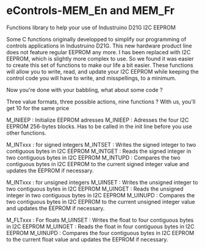 # eControls-MEM_En and MEM_Fr

Functions library to help your use of Industruino D21G I2C EEPROM

Some C functions originally developped to simplify our programming of controls applications in Industruino D21G.
This new hardware product line does not feature regular EEPROM any more. I has been replaced with I2C EEPROM, which is slightly more complex to use. So we found it was easier to create this set of functions to make our life a bit easier.
These functions will allow you to write, read, and update your I2C EEPROM while keeping the control code you will have to write, and misspellings, to a minimum.

Now you're done with your babbling, what about some code ?

Three value formats, three possible actions, nine functions ? With us, you'll get 10 for the same price

M_INIEEP : Initialize EEPROM adresses
    M_INIEEP : Adresses the four I2C EEPROM 256-bytes blocks. Has to be called in the init line before you use other functions.

M_INTxxx : for signed integers
    M_INTSET : Writes the signed integer to two contiguous bytes in I2C EEPROM
    M_INTGET : Reads the signed integer in two contiguous bytes in I2C EEPROM
    M_INTUPD : Compares the two contiguous bytes in I2C EEPROM to the current signed integer value and updates the EEPROM if necessary.

M_INTxxx : for unsigned integers
    M_UINSET : Writes the unsigned integer to two contiguous bytes in I2C EEPROM
    M_UINGET : Reads the unsigned integer in two contiguous bytes in I2C EEPROM
    M_UINUPD : Compares the two contiguous bytes in I2C EEPROM to the current unsigned integer value and updates the EEPROM if necessary.

M_FLTxxx : For floats
    M_UINSET : Writes the float to four contiguous bytes in I2C EEPROM
    M_UINGET : Reads the float in four contiguous bytes in I2C EEPROM
    M_UINUPD : Compares the four contiguous bytes in I2C EEPROM to the current float value and updates the EEPROM if necessary.
